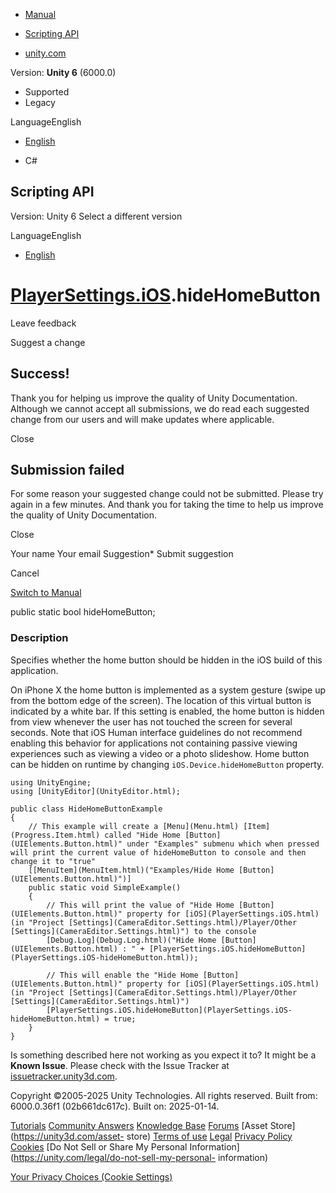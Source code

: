 [ ]()

  * [Manual](../Manual/index.html)
  * [Scripting API](../ScriptReference/index.html)

  * [unity.com](https://unity.com/)

Version: **Unity 6** (6000.0)

  * Supported
  * Legacy

LanguageEnglish

  * [English]()

  * C#

[ ](https://docs.unity3d.com)

## Scripting API

Version: Unity 6 Select a different version

LanguageEnglish

  * [English]()

#  [PlayerSettings.iOS](PlayerSettings.iOS.html).hideHomeButton

Leave feedback

Suggest a change

## Success!

Thank you for helping us improve the quality of Unity Documentation. Although
we cannot accept all submissions, we do read each suggested change from our
users and will make updates where applicable.

Close

## Submission failed

For some reason your suggested change could not be submitted. Please <a>try
again</a> in a few minutes. And thank you for taking the time to help us
improve the quality of Unity Documentation.

Close

Your name Your email Suggestion* Submit suggestion

Cancel

[Switch to Manual](../Manual/class-PlayerSettings.html "Go to PlayerSettings
Component in the Manual")

public static bool hideHomeButton;

### Description

Specifies whether the home button should be hidden in the iOS build of this
application.

On iPhone X the home button is implemented as a system gesture (swipe up from
the bottom edge of the screen). The location of this virtual button is
indicated by a white bar. If this setting is enabled, the home button is
hidden from view whenever the user has not touched the screen for several
seconds. Note that iOS Human interface guidelines do not recommend enabling
this behavior for applications not containing passive viewing experiences such
as viewing a video or a photo slideshow. Home button can be hidden on runtime
by changing `iOS.Device.hideHomeButton` property.

    
    
    using UnityEngine;
    using [UnityEditor](UnityEditor.html);  
      
    public class HideHomeButtonExample
    {
        // This example will create a [Menu](Menu.html) [Item](Progress.Item.html) called "Hide Home [Button](UIElements.Button.html)" under "Examples" submenu which when pressed will print the current value of hideHomeButton to console and then change it to "true"
        [[MenuItem](MenuItem.html)("Examples/Hide Home [Button](UIElements.Button.html)")]
        public static void SimpleExample()
        {
            // This will print the value of "Hide Home [Button](UIElements.Button.html)" property for [iOS](PlayerSettings.iOS.html) (in "Project [Settings](CameraEditor.Settings.html)/Player/Other [Settings](CameraEditor.Settings.html)") to the console 
            [Debug.Log](Debug.Log.html)("Hide Home [Button](UIElements.Button.html) : " + [PlayerSettings.iOS.hideHomeButton](PlayerSettings.iOS-hideHomeButton.html));
            
            // This will enable the "Hide Home [Button](UIElements.Button.html)" property for [iOS](PlayerSettings.iOS.html) (in "Project [Settings](CameraEditor.Settings.html)/Player/Other [Settings](CameraEditor.Settings.html)")
            [PlayerSettings.iOS.hideHomeButton](PlayerSettings.iOS-hideHomeButton.html) = true;
        }
    }
    

Is something described here not working as you expect it to? It might be a
**Known Issue**. Please check with the Issue Tracker at
[issuetracker.unity3d.com](https://issuetracker.unity3d.com).

Copyright ©2005-2025 Unity Technologies. All rights reserved. Built from:
6000.0.36f1 (02b661dc617c). Built on: 2025-01-14.

[Tutorials](https://unity3d.com/learn) [Community
Answers](https://answers.unity3d.com) [Knowledge
Base](https://support.unity3d.com/hc/en-us)
[Forums](https://forum.unity3d.com) [Asset Store](https://unity3d.com/asset-
store) [Terms of use](https://docs.unity3d.com/Manual/TermsOfUse.html)
[Legal](https://unity.com/legal) [Privacy
Policy](https://unity.com/legal/privacy-policy)
[Cookies](https://unity.com/legal/cookie-policy) [Do Not Sell or Share My
Personal Information](https://unity.com/legal/do-not-sell-my-personal-
information)

[Your Privacy Choices (Cookie Settings)](javascript:void\(0\);)

